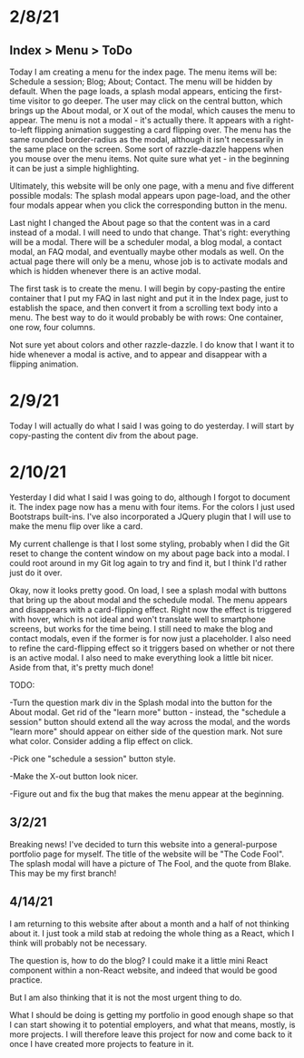 # 2/8/21

## Index > Menu > ToDo

Today I am creating a menu for the index page. The menu items will be: Schedule a session; Blog; About; Contact. The menu will be hidden by default. When the page loads, a splash modal appears, enticing the first-time visitor to go deeper. The user may click on the central button, which brings up the About modal, or X out of the modal, which causes the menu to appear. The menu is not a modal - it's actually there. It appears with a right-to-left flipping animation suggesting a card flipping over. The menu has the same rounded border-radius as the modal, although it isn't necessarily in the same place on the screen. Some sort of razzle-dazzle happens when you mouse over the menu items. Not quite sure what yet - in the beginning it can be just a simple highlighting.

Ultimately, this website will be only one page, with a menu and five different possible modals: The splash modal appears upon page-load, and the other four modals appear when you click the corresponding button in the menu. 

Last night I changed the About page so that the content was in a card instead of a modal. I will need to undo that change. That's right: everything will be a modal. There will be a scheduler modal, a blog modal, a contact modal, an FAQ modal, and eventually maybe other modals as well. On the actual page there will only be a menu, whose job is to activate modals and which is hidden whenever there is an active modal.

The first task is to create the menu. I will begin by copy-pasting the entire container that I put my FAQ in last night and put it in the Index page, just to establish the space, and then convert it from a scrolling text body into a menu. The best way to do it would probably be with rows: One container, one row, four columns.

Not sure yet about colors and other razzle-dazzle. I do know that I want it to hide whenever a modal is active, and to appear and disappear with a flipping animation.

# 2/9/21

Today I will actually do what I said I was going to do yesterday. I will start by copy-pasting the content div from the about page.

# 2/10/21

Yesterday I did what I said I was going to do, although I forgot to document it. The index page now has a menu with four items. For the colors I just used Bootstraps built-ins. I've also incorporated a JQuery plugin that I will use to make the menu flip over like a card.

My current challenge is that I lost some styling, probably when I did the Git reset to change the content window on my about page back into a modal. I could root around in my Git log again to try and find it, but I think I'd rather just do it over.

Okay, now it looks pretty good. On load, I see a splash modal with buttons that bring up the about modal and the schedule modal. The menu appears and disappears with a card-flipping effect. Right now the effect is triggered with hover, which is not ideal and won't translate well to smartphone screens, but works for the time being. I still need to make the blog and contact modals, even if the former is for now just a placeholder. I also need to refine the card-flipping effect so it triggers based on whether or not there is an active modal. I also need to make everything look a little bit nicer. Aside from that, it's pretty much done!

TODO: 

-Turn the question mark div in the Splash modal into the button for the About modal. Get rid of the "learn more" button - instead, the "schedule a session" button should extend all the way across the modal, and the words "learn more" should appear on either side of the question mark. Not sure what color. Consider adding a flip effect on click.

-Pick one "schedule a session" button style.

-Make the X-out button look nicer.

-Figure out and fix the bug that makes the menu appear at the beginning.

## 3/2/21

Breaking news! I've decided to turn this website into a general-purpose portfolio page for myself. The title of the website will be "The Code Fool". The splash modal will have a picture of The Fool, and the quote from Blake. This may be my first branch!

## 4/14/21

I am returning to this website after about a month and a half of not thinking about it. I just took a mild stab at redoing the whole thing as a React, which I think will probably not be necessary.

The question is, how to do the blog? I could make it a little mini React component within a non-React website, and indeed that would be good practice.

But I am also thinking that it is not the most urgent thing to do.

What I should be doing is getting my portfolio in good enough shape so that I can start showing it to potential employers, and what that means, mostly, is more projects. I will therefore leave this project for now and come back to it once I have created more projects to feature in it.